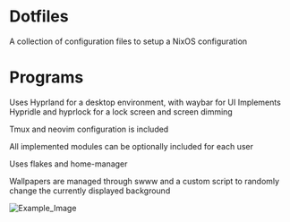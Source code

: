 # Dotfiles
A collection of configuration files to setup a NixOS configuration

# Programs
Uses Hyprland for a desktop environment, with waybar for UI
Implements Hypridle and hyprlock for a lock screen and screen dimming

Tmux and neovim configuration is included

All implemented modules can be optionally included for each user

Uses flakes and home-manager

Wallpapers are managed through swww and a custom script to randomly change the currently displayed background

![Example_Image](https://github.com/user-attachments/assets/719be6a4-e281-4168-96dc-a656b6b09ba5)
